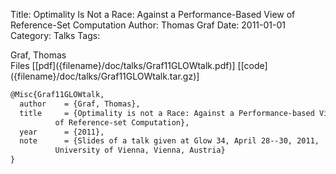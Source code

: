 Title: Optimality Is Not a Race: Against a Performance-Based View of Reference-Set Computation
Author: Thomas Graf
Date: 2011-01-01
Category: Talks
Tags: 

<div markdown class="authors">
Graf, Thomas
</div>

<div markdown class="files">
<span id="files-title">Files</span>
[[pdf]({filename}/doc/talks/Graf11GLOWtalk.pdf)]
[[code]({filename}/doc/talks/Graf11GLOWtalk.tar.gz)]
</div>

~~~latex
@Misc{Graf11GLOWtalk,
  author	= {Graf, Thomas},
  title		= {Optimality is not a Race: Against a Performance-based View
		  of Reference-set Computation},
  year		= {2011},
  note		= {Slides of a talk given at Glow 34, April 28--30, 2011,
		  University of Vienna, Vienna, Austria}
}
~~~
